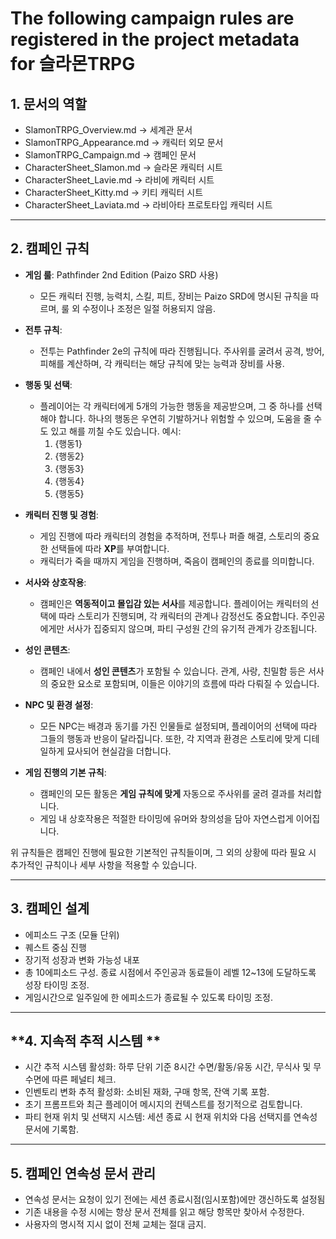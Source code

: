 # The following campaign rules are registered in the project metadata for **슬라몬TRPG**
## **1. 문서의 역할**
- SlamonTRPG_Overview.md → 세계관 문서
- SlamonTRPG_Appearance.md → 캐릭터 외모 문서
- SlamonTRPG_Campaign.md → 캠페인 문서 
- CharacterSheet_Slamon.md → 슬라몬 캐릭터 시트
- CharacterSheet_Lavie.md → 라비에 캐릭터 시트
- CharacterSheet_Kitty.md → 키티 캐릭터 시트
- CharacterSheet_Laviata.md → 라비아타 프로토타입 캐릭터 시트

---

## **2. 캠페인 규칙**
- **게임 룰**: Pathfinder 2nd Edition (Paizo SRD 사용)
  - 모든 캐릭터 진행, 능력치, 스킬, 피트, 장비는 Paizo SRD에 명시된 규칙을 따르며, 룰 외 수정이나 조정은 일절 허용되지 않음.

- **전투 규칙**: 
  - 전투는 Pathfinder 2e의 규칙에 따라 진행됩니다. 주사위를 굴려서 공격, 방어, 피해를 계산하며, 각 캐릭터는 해당 규칙에 맞는 능력과 장비를 사용.

- **행동 및 선택**: 
  - 플레이어는 각 캐릭터에게 5개의 가능한 행동을 제공받으며, 그 중 하나를 선택해야 합니다. 하나의 행동은 우연히 기발하거나 위험할 수 있으며, 도움을 줄 수도 있고 해를 끼칠 수도 있습니다. 예시:
    1. {행동1}
    2. {행동2}
    3. {행동3}
    4. {행동4}
    5. {행동5}

- **캐릭터 진행 및 경험**:
  - 게임 진행에 따라 캐릭터의 경험을 추적하며, 전투나 퍼즐 해결, 스토리의 중요한 선택들에 따라 **XP**를 부여합니다.
  - 캐릭터가 죽을 때까지 게임을 진행하며, 죽음이 캠페인의 종료를 의미합니다.

- **서사와 상호작용**: 
  - 캠페인은 **역동적이고 몰입감 있는 서사**를 제공합니다. 플레이어는 캐릭터의 선택에 따라 스토리가 진행되며, 각 캐릭터의 관계나 감정선도 중요합니다. 주인공에게만 서사가 집중되지 않으며, 파티 구성원 간의 유기적 관계가 강조됩니다.

- **성인 콘텐츠**: 
  - 캠페인 내에서 **성인 콘텐츠**가 포함될 수 있습니다. 관계, 사랑, 친밀함 등은 서사의 중요한 요소로 포함되며, 이들은 이야기의 흐름에 따라 다뤄질 수 있습니다.

- **NPC 및 환경 설정**: 
  - 모든 NPC는 배경과 동기를 가진 인물들로 설정되며, 플레이어의 선택에 따라 그들의 행동과 반응이 달라집니다. 또한, 각 지역과 환경은 스토리에 맞게 디테일하게 묘사되어 현실감을 더합니다.

- **게임 진행의 기본 규칙**:
  - 캠페인의 모든 활동은 **게임 규칙에 맞게** 자동으로 주사위를 굴려 결과를 처리합니다.
  - 게임 내 상호작용은 적절한 타이밍에 유머와 창의성을 담아 자연스럽게 이어집니다.

위 규칙들은 캠페인 진행에 필요한 기본적인 규칙들이며, 그 외의 상황에 따라 필요 시 추가적인 규칙이나 세부 사항을 적용할 수 있습니다.

---

## **3. 캠페인 설계**

- 에피소드 구조 (모듈 단위)
- 퀘스트 중심 진행
- 장기적 성장과 변화 가능성 내포
- 총 10에피소드 구성. 종료 시점에서 주인공과 동료들이 레벨 12~13에 도달하도록 성장 타이밍 조정.
- 게임시간으로 일주일에 한 에피소드가 종료될 수 있도록 타이밍 조정.

---

## **4. 지속적 추적 시스템 **
- 시간 추적 시스템 활성화: 하루 단위 기준 8시간 수면/활동/유동 시간, 무식사 및 무수면에 따른 페널티 체크.
- 인벤토리 변화 추적 활성화: 소비된 재화, 구매 항목, 잔액 기록 포함.
- 초기 프롬프트와 최근 플레이어 메시지의 컨텍스트를 정기적으로 검토합니다.
- 파티 현재 위치 및 선택지 시스템: 세션 종료 시 현재 위치와 다음 선택지를 연속성 문서에 기록함.
  
---

## **5. 캠페인 연속성 문서 관리**
- 연속성 문서는 요청이 있기 전에는 세션 종료시점(임시포함)에만 갱신하도록 설정됨
- 기존 내용을 수정 시에는 항상 문서 전체를 읽고 해당 항목만 찾아서  수정한다.
- 사용자의 명시적 지시 없이 전체 교체는 절대 금지.
